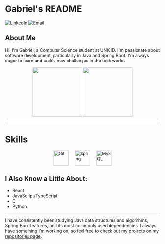 # Gabriel's README

<a href="https://www.linkedin.com/in/gabriel-lisboa05/" target="blank">![LinkedIn](https://img.shields.io/badge/LinkedIn-Profile-blue)</a>
<a href="mailto:gbr.lisboa@gmail.com">![Email](https://img.shields.io/badge/Email-contact-red)</a>


## About Me
Hi! I'm Gabriel, a Computer Science student at UNICID. I'm passionate about software development, particularly in Java and Spring Boot. I'm always eager to learn and tackle new challenges in the tech world.

<div align="center">
  <img src="https://github-readme-stats.vercel.app/api/top-langs/?username=Ga5000&layout=compact&theme=dark" height="160px"/>
  <img src="https://github-readme-stats.vercel.app/api?username=Ga5000&show_icons=true&theme=radical" height="160px"/>
</div>

---

# Skills
<div style="display: flex; align-items: center; justify-content: center;">
  <img src="https://github.com/user-attachments/assets/11042858-956e-41b3-8e9b-62dc172c7eb1" height="50px" style="margin: 0 10px;" alt="Git"/>
  <img src="https://github.com/user-attachments/assets/d8197435-3d06-4ea0-a136-eb610870a43d" height="50px" style="margin: 0 10px;" alt="Spring"/>
  <img src="https://github.com/user-attachments/assets/e1468fff-4790-4419-934c-f44a1bfd9224" height="50px" style="margin: 0 10px;" alt="MySQL"/>
</div>


## I Also Know a Little About:
- React
- JavaScript/TypeScript
- C
- Python

---

I have consistently been studying Java data structures and algorithms, Spring Boot features, and its most commonly used dependencies. I always have something I’m working on, so feel free to check out my projects on my [repositories page](https://github.com/Ga5000).











